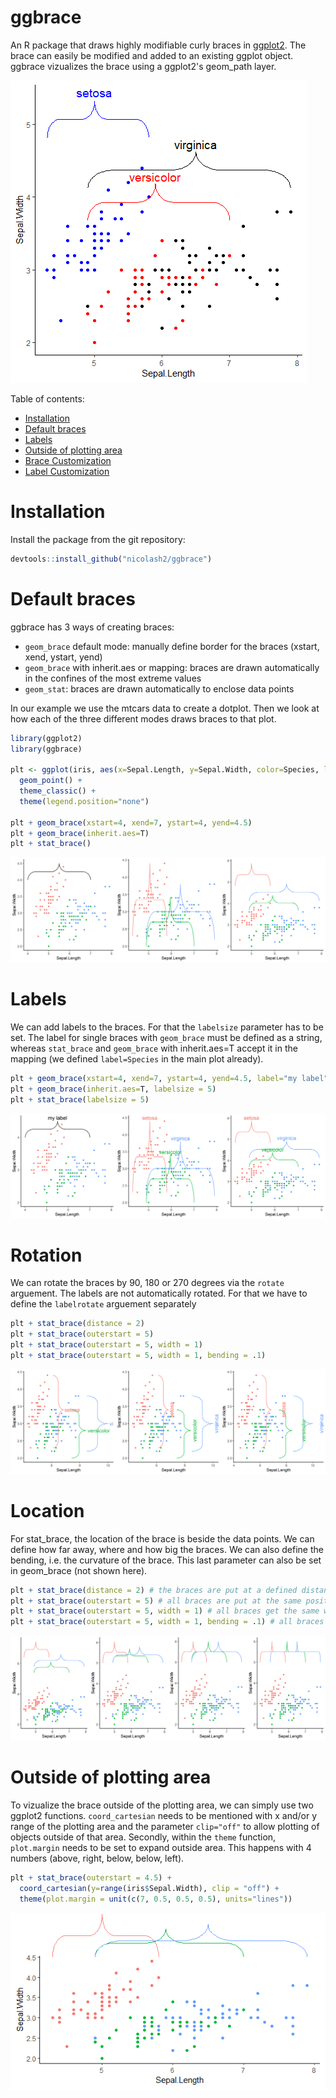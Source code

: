 # ggbrace

An R package that draws highly modifiable curly braces in [ggplot2](https://ggplot2.tidyverse.org/). The brace can easily be modified and added to an existing ggplot object. ggbrace vizualizes the brace using a ggplot2's geom_path layer.

<img src="readme_files/frontImage.png"/>

Table of contents:

- [Installation](#Installation)
- [Default braces](#Default-braces)
- [Labels](#Labels)
- [Outside of plotting area](#Outside-of-plotting-area)
- [Brace Customization](#Brace-Customization)
- [Label Customization](#Label-Customization)

# Installation
Install the package from the git repository:
``` r
devtools::install_github("nicolash2/ggbrace")
```

# Default braces
ggbrace has 3 ways of creating braces:
- `geom_brace` default mode: manually define border for the braces (xstart, xend, ystart, yend)
- `geom_brace` with inherit.aes or mapping: braces are drawn automatically in the confines of the most extreme values
- `geom_stat`: braces are drawn automatically to enclose data points

In our example we use the mtcars data to create a dotplot. Then we look at how each of the three different modes draws braces to that plot.

``` r
library(ggplot2)
library(ggbrace)

plt <- ggplot(iris, aes(x=Sepal.Length, y=Sepal.Width, color=Species, label=Species)) + 
  geom_point() +
  theme_classic() +
  theme(legend.position="none")
  
plt + geom_brace(xstart=4, xend=7, ystart=4, yend=4.5)
plt + geom_brace(inherit.aes=T)
plt + stat_brace()
```

<img src="readme_files/default_braces.png"/>

# Labels

We can add labels to the braces. For that the `labelsize` parameter has to be set. The label for single braces with `geom_brace` must be defined as a string, whereas `stat_brace` and `geom_brace` with inherit.aes=T accept it in the mapping (we defined `label=Species` in the main plot already).

``` r
plt + geom_brace(xstart=4, xend=7, ystart=4, yend=4.5, label="my label", labelsize=5)
plt + geom_brace(inherit.aes=T, labelsize = 5)
plt + stat_brace(labelsize = 5)
```
<img src="readme_files/custom_text.png"/>

# Rotation

We can rotate the braces by 90, 180 or 270 degrees via the `rotate` arguement. The labels are not automatically rotated. For that we have to define the `labelrotate` arguement separately

``` r
plt + stat_brace(distance = 2)
plt + stat_brace(outerstart = 5)
plt + stat_brace(outerstart = 5, width = 1)
plt + stat_brace(outerstart = 5, width = 1, bending = .1)
```

<img src="readme_files/custom_rotation.png"/>

# Location

For stat_brace, the location of the brace is beside the data points. We can define how far away, where and how big the braces. We can also define the bending, i.e. the curvature of the brace. This last parameter can also be set in geom_brace (not shown here).

```r
plt + stat_brace(distance = 2) # the braces are put at a defined distance to the last data point of their group
plt + stat_brace(outerstart = 5) # all braces are put at the same position
plt + stat_brace(outerstart = 5, width = 1) # all braces get the same width
plt + stat_brace(outerstart = 5, width = 1, bending = .1) # all braces get the same curvature
```
<img src="readme_files/custom_distance.png"/>

# Outside of plotting area

To vizualize the brace outside of the plotting area, we can simply use two ggplot2 functions. `coord_cartesian` needs to be mentioned with x and/or y range of the plotting area and the parameter `clip="off"` to allow plotting of objects outside of that area. Secondly, within the `theme` function, `plot.margin` needs to be set to expand outside area. This happens with 4 numbers (above, right, below, below, left).
```r
plt + stat_brace(outerstart = 4.5) + 
  coord_cartesian(y=range(iris$Sepal.Width), clip = "off") +
  theme(plot.margin = unit(c(7, 0.5, 0.5, 0.5), units="lines"))
```
<img src="readme_files/outside.png"/>


